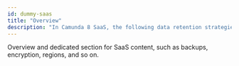```yaml
---
id: dummy-saas
title: "Overview"
description: "In Camunda 8 SaaS, the following data retention strategies are implemented. This is necessary as the amount of data can grow significantly over time."
---
```


Overview and dedicated section for SaaS content, such as backups, encryption, regions, and so on.
